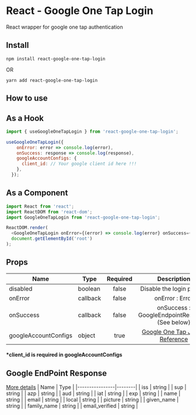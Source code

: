 # React - Google One Tap Login

React wrapper for google one tap authentication

## Install
```
npm install react-google-one-tap-login
```
OR
```
yarn add react-google-one-tap-login
```

## How to use
## As a Hook
```js
import { useGoogleOneTapLogin } from 'react-google-one-tap-login';

useGoogleOneTapLogin({
    onError: error => console.log(error),
    onSuccess: response => console.log(response),
    googleAccountConfigs: {
      client_id: // Your google client id here !!!
    },
  });
```

## As a Component
```js
import React from 'react';
import ReactDOM from 'react-dom';
import GoogleOneTapLogin from 'react-google-one-tap-login';

ReactDOM.render(
  <GoogleOneTapLogin onError={(error) => console.log(error} onSuccess={(response) => console.log(response} googleAccountConfigs={{ client_id: // Your google client id here !!! }} />,
  document.getElementById('root')
);
```


## Props
| Name                 | Type     | Required |                                                          Description                                                         |
|----------------------|----------|:--------:|:----------------------------------------------------------------------------------------------------------------------------:|
| disabled             | boolean  |   false  |                                                   Disable the login prompt                                                   |
| onError              | callback |   false  |                                                    onError : Error | null                                                    |
| onSuccess            | callback |   false  |                                        onSuccess : GoogleEndpointResponse (See below)                                        |
| googleAccountConfigs |  object  |   true   | [Google One Tap JS API Reference](https://developers.google.com/identity/one-tap/web/reference/js-reference#IdConfiguration) |
#### *client_id is required in googleAccountConfigs



## Google EndPoint Response 
[More details](https://developers.google.com/identity/sign-in/web/backend-auth#calling-the-tokeninfo-endpoint)
| Name           | Type   |
|----------------|--------|
| iss            | string |
| sup            | string |
| azp            | string |
| aud            | string |
| iat            | string |
| exp            | string |
| name           | string |
| email          | string |
| local          | string |
| picture        | string |
| given_name     | string |
| family_name    | string |
| email_verified | string |

